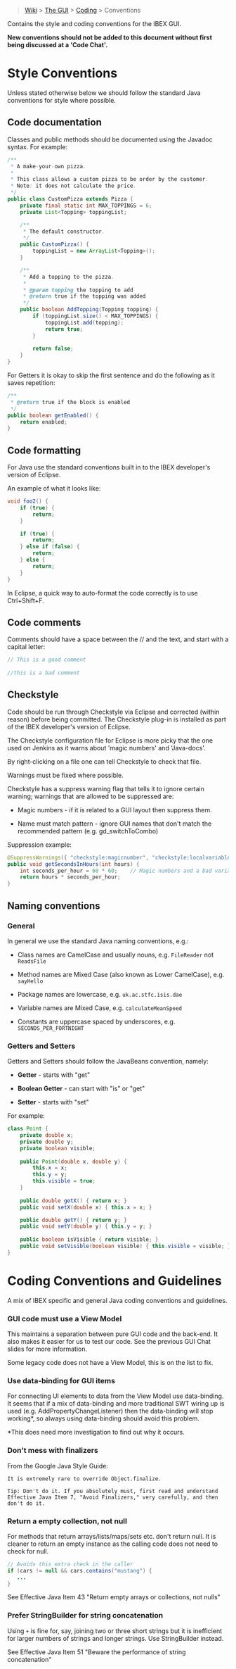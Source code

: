 > [Wiki](Home) > [The GUI](The-GUI) > [Coding](GUI-Coding) > Conventions

Contains the style and coding conventions for the IBEX GUI.

**New conventions should not be added to this document without first being discussed at a 'Code Chat'.**

# Style Conventions #

Unless stated otherwise below we should follow the standard Java conventions for style where possible.

## Code documentation ##

Classes and public methods should be documented using the Javadoc syntax. For example:

```java
/**
 * A make-your-own pizza.
 *
 * This class allows a custom pizza to be order by the customer.
 * Note: it does not calculate the price.
 */
public class CustomPizza extends Pizza {
    private final static int MAX_TOPPINGS = 6;
    private List<Topping> toppingList;

    /**
     * The default constructor.
     */
    public CustomPizza() {
        toppingList = new ArrayList<Topping>();
    }

    /**
     * Add a topping to the pizza.
     *
     * @param topping the topping to add
     * @return true if the topping was added
     */
    public boolean AddTopping(Topping topping) {
        if (toppingList.size() < MAX_TOPPINGS) {
            toppingList.add(topping);
            return true;
        }
        
        return false;
    }
}
```
For Getters it is okay to skip the first sentence and do the following as it saves repetition:
```java
/**
 * @return true if the block is enabled
 */
public boolean getEnabled() {
    return enabled;
}
```

## Code formatting ##

For Java use the standard conventions built in to the IBEX developer's version of Eclipse. 

An example of what it looks like:
```java
void foo2() {
    if (true) {
        return;
    }

    if (true) {
        return;
    } else if (false) {
        return;
    } else {
        return;
    }
}
```
In Eclipse, a quick way to auto-format the code correctly is to use Ctrl+Shift+F.

## Code comments ##

Comments should have a space between the // and the text, and start with a capital letter:
```java
// This is a good comment
    
//this is a bad comment
```

## Checkstyle ##

Code should be run through Checkstyle via Eclipse and corrected (within reason) before being committed.
The Checkstyle plug-in is installed as part of the IBEX developer's version of Eclipse.

The Checkstyle configuration file for Eclipse is more picky that the one used on Jenkins as it warns about 'magic numbers' and 'Java-docs'.

By right-clicking on a file one can tell Checkstyle to check that file.

Warnings must be fixed where possible.

Checkstyle has a suppress warning flag that tells it to ignore certain warning; warnings that are allowed to be suppressed are:

* Magic numbers - if it is related to a GUI layout then suppress them.

* Name must match pattern - ignore GUI names that don't match the recommended pattern (e.g. gd_switchToCombo)
    
Suppression example:

```java
@SuppressWarnings({ "checkstyle:magicnumber", "checkstyle:localvariablename" })
public void getSecondsInHours(int hours) {
    int seconds_per_hour = 60 * 60;    // Magic numbers and a bad variable name
    return hours * seconds_per_hour;
}
```
## Naming conventions ##

### General ###

In general we use the standard Java naming conventions, e.g.:

* Class names are CamelCase and usually nouns, e.g. `FileReader` not `ReadsFile`

* Method names are Mixed Case (also known as Lower CamelCase), e.g. `sayHello`

* Package names are lowercase, e.g. `uk.ac.stfc.isis.dae`

* Variable names are Mixed Case, e.g. `calculateMeanSpeed`

* Constants are uppercase spaced by underscores, e.g. `SECONDS_PER_FORTNIGHT`

### Getters and Setters ###

Getters and Setters should follow the JavaBeans convention, namely:

* **Getter** - starts with "get"
    
* **Boolean Getter** - can start with "is" or "get"
    
* **Setter** - starts with "set"

For example:
```java
class Point {
    private double x;
    private double y;
    private boolean visible;
    
    public Point(double x, double y) {
        this.x = x;
        this.y = y;
        this.visible = true;
    }
    
    public double getX() { return x; }
    public void setX(double x) { this.x = x; }

    public double getY() { return y; } 
    public void setY(double y) { this.y = y; }
    
    public boolean isVisible { return visible; }
    public void setVisible(boolean visible) { this.visible = visible; }
}
```    

# Coding Conventions and Guidelines #

A mix of IBEX specific and general Java coding conventions and guidelines.

### GUI code must use a View Model ###

This maintains a separation between pure GUI code and the back-end. It also makes it easier for us to test our code.
See the previous GUI Chat slides for more information.

Some legacy code does not have a View Model, this is on the list to fix.

### Use data-binding for GUI items ###

For connecting UI elements to data from the View Model use data-binding. 
It seems that if a  mix of data-binding and more traditional SWT wiring up is used (e.g. AddPropertyChangeListener) then the data-binding will stop working*, so always using data-binding should avoid this problem.

*This does need more investigation to find out why it occurs.

### Don't mess with finalizers ###
From the Google Java Style Guide:

```
It is extremely rare to override Object.finalize.

Tip: Don't do it. If you absolutely must, first read and understand Effective Java Item 7, "Avoid Finalizers," very carefully, and then don't do it.
```

### Return a empty collection, not null ###
For methods that return arrays/lists/maps/sets etc. don't return null. It is cleaner to return an empty instance as the calling code does not need to check for null.

```java
// Avoids this extra check in the caller
if (cars != null && cars.contains("mustang") {
   ...
}
```
See Effective Java Item 43 "Return empty arrays or collections, not nulls"

### Prefer StringBuilder for string concatenation ###
Using `+` is fine for, say, joining two or three short strings but it is inefficient for larger numbers of strings and longer strings. Use StringBuilder instead.

See Effective Java Item 51 "Beware the performance of string concatenation"


